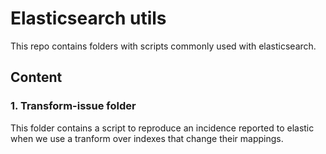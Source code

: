 # Elasticsearch utils
This repo contains folders with scripts commonly used with elasticsearch.

## Content

### 1. Transform-issue folder
This folder contains a script to reproduce an incidence reported to elastic when we use a tranform over indexes that change their mappings.
